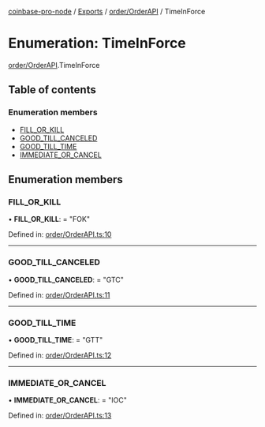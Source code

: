 [coinbase-pro-node](../README.md) / [Exports](../modules.md) / [order/OrderAPI](../modules/order_orderapi.md) / TimeInForce

# Enumeration: TimeInForce

[order/OrderAPI](../modules/order_orderapi.md).TimeInForce

## Table of contents

### Enumeration members

- [FILL\_OR\_KILL](order_orderapi.timeinforce.md#fill_or_kill)
- [GOOD\_TILL\_CANCELED](order_orderapi.timeinforce.md#good_till_canceled)
- [GOOD\_TILL\_TIME](order_orderapi.timeinforce.md#good_till_time)
- [IMMEDIATE\_OR\_CANCEL](order_orderapi.timeinforce.md#immediate_or_cancel)

## Enumeration members

### FILL\_OR\_KILL

• **FILL\_OR\_KILL**: = "FOK"

Defined in: [order/OrderAPI.ts:10](https://github.com/bennycode/coinbase-pro-node/blob/c3d8f7c/src/order/OrderAPI.ts#L10)

___

### GOOD\_TILL\_CANCELED

• **GOOD\_TILL\_CANCELED**: = "GTC"

Defined in: [order/OrderAPI.ts:11](https://github.com/bennycode/coinbase-pro-node/blob/c3d8f7c/src/order/OrderAPI.ts#L11)

___

### GOOD\_TILL\_TIME

• **GOOD\_TILL\_TIME**: = "GTT"

Defined in: [order/OrderAPI.ts:12](https://github.com/bennycode/coinbase-pro-node/blob/c3d8f7c/src/order/OrderAPI.ts#L12)

___

### IMMEDIATE\_OR\_CANCEL

• **IMMEDIATE\_OR\_CANCEL**: = "IOC"

Defined in: [order/OrderAPI.ts:13](https://github.com/bennycode/coinbase-pro-node/blob/c3d8f7c/src/order/OrderAPI.ts#L13)

